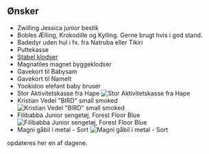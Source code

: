 ## Ønsker
- Zwilling Jessica junior bestik
- Bobles Ælling, Krokodille og Kylling. Gerne brugt hvis i god stand.
- Badedyr uden hul i fx. fra Natruba eller Tikiri
- Puttekasse
- [Stabel klodser](https://www.kids-world.dk/djeco-stabelklodser-10-stk-rainbow-p-216931.html?source=google_shopping&gclid=CjwKCAjw9pGjBhB-EiwAa5jl3BfGHr0ZwK5dgm_BNZ2w3JUMax38h03cDiT7crSjoKqpLDIyNdVX_xoC_T0QAvD_BwE)
- Magnatiles magnet byggeklodser
- Gavekort til Babysam
- Gavekort til NameIt
- Yookidoo elefant baby bruser
- Stor Aktivitetskasse fra Hape ![Stor Aktivitetskasse fra Hape](https://cdn.shopify.com/s/files/1/0633/9929/7245/products/5922_prod_1_600x.jpg?v=1653699921)
- Kristian Vedel "BIRD" small smoked ![Kristian Vedel "BIRD" small smoked](https://architectmade.com/wp-content/uploads/2019/10/Architectmade-Bird-Small-Smoked-Oak-Kristian-Vedel-shop.png)
- Filibabba Junior sengetøj, Forest Floor Blue ![Filibabba Junior sengetøj, Forest Floor Blue](https://littlehappy.dk/image/cache/catalog/Produktfotos/Scandinavianbabyproducts/forest_floor_blue1-74x74.jpg)
- Magni gåbil i metal - Sort ![Magni gåbil i metal - Sort](https://www.pixizoo.dk/media/catalog/product/cache/image/595x/9df78eab33525d08d6e5fb8d27136e95/2/1/21-77-new-front.jpg)

opdateres her en af dagene.
